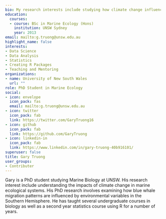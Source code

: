 ```yaml
---
bio: My research interests include studying how climate change influences marine systems
education:
  courses:
  - course: BSc in Marine Ecology (Hons)
    institution: UNSW Sydney
    year: 2013
email: mailto:g.truong@unsw.edu.au
highlight_name: false
interests:
- Data Science
- Data Analysis
- Statistics
- Creating R Packages
- Teaching and Mentoring
organizations:
- name: University of New South Wales
  url: ""
role: PhD Student in Marine Ecology
social:
- icon: envelope
  icon_pack: fas
  email: mailto:g.truong@unsw.edu.au
- icon: twitter
  icon_pack: fab
  link: https://twitter.com/GaryTruong16
- icon: github
  icon_pack: fab
  link: https://github.com/GaryTruong
- icon: linkedin-in
  icon_pack: fab
  link: https://www.linkedin.com/in/gary-truong-40b916101/
superuser: false
title: Gary Truong
user_groups:
- Contributer
---
```


Gary is a PhD student studying Marine Biology at UNSW. His research interest include understanding the impacts of climate change in marine ecological systems. His PhD research involves examining how blue whale migration patterns are influenced by environmental variables in the Southern Hemisphere. He has taught several undergraduate courses in biology as well as a second year statistics course using R for a number of years.
